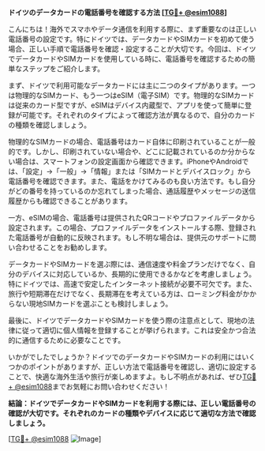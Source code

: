 **ドイツのデータカードの電話番号を確認する方法 [[TG💪+ @esim1088](https://t.me/s/esim1088)]**

こんにちは！海外でスマホやデータ通信を利用する際に、まず重要なのは正しい電話番号の設定です。特にドイツでは、データカードやSIMカードを初めて使う場合、正しい手順で電話番号を確認・設定することが大切です。今回は、ドイツでデータカードやSIMカードを使用している時に、電話番号を確認するための簡単なステップをご紹介します。

まず、ドイツで利用可能なデータカードには主に二つのタイプがあります。一つは物理的なSIMカード、もう一つはeSIM（電子SIM）です。物理的なSIMカードは従来のカード型ですが、eSIMはデバイス内蔵型で、アプリを使って簡単に登録が可能です。それぞれのタイプによって確認方法が異なるので、自分のカードの種類を確認しましょう。

物理的なSIMカードの場合、電話番号はカード自体に印刷されていることが一般的です。しかし、印刷されていない場合や、どこに記載されているのか分からない場合は、スマートフォンの設定画面から確認できます。iPhoneやAndroidでは、「設定」→「一般」→「情報」または「SIMカードとデバイスロック」から電話番号を確認できます。また、電話をかけてみるのも良い方法です。もし自分がどの番号を持っているのか忘れてしまった場合、通話履歴やメッセージの送信履歴からも確認できることがあります。

一方、eSIMの場合、電話番号は提供されたQRコードやプロファイルデータから設定されます。この場合、プロファイルデータをインストールする際、登録された電話番号が自動的に反映されます。もし不明な場合は、提供元のサポートに問い合わせることをお勧めします。

データカードやSIMカードを選ぶ際には、通信速度や料金プランだけでなく、自分のデバイスに対応しているか、長期的に使用できるかなどを考慮しましょう。特にドイツでは、高速で安定したインターネット接続が必要不可欠です。また、旅行や短期滞在だけでなく、長期滞在を考えている方は、ローミング料金がかからない現地SIMカードを選ぶことも検討しましょう。

最後に、ドイツでデータカードやSIMカードを使う際の注意点として、現地の法律に従って適切に個人情報を登録することが挙げられます。これは安全かつ合法的に通信するために必要なことです。

いかがでしたでしょうか？ドイツでのデータカードやSIMカードの利用にはいくつかのポイントがありますが、正しい方法で電話番号を確認し、適切に設定することで、快適な海外生活や旅行が楽しめますよ。もし不明点があれば、ぜひ[TG💪+ @esim1088](https://t.me/s/esim1088)までお気軽にお問い合わせください！

**結論：ドイツでデータカードやSIMカードを利用する際には、正しい電話番号の確認が大切です。それぞれのカードの種類やデバイスに応じて適切な方法で確認しましょう。**

[[TG💪+ @esim1088](https://t.me/s/esim1088) ![Image](https://i.postimg.cc/Y0z9fWf4/image.png)]